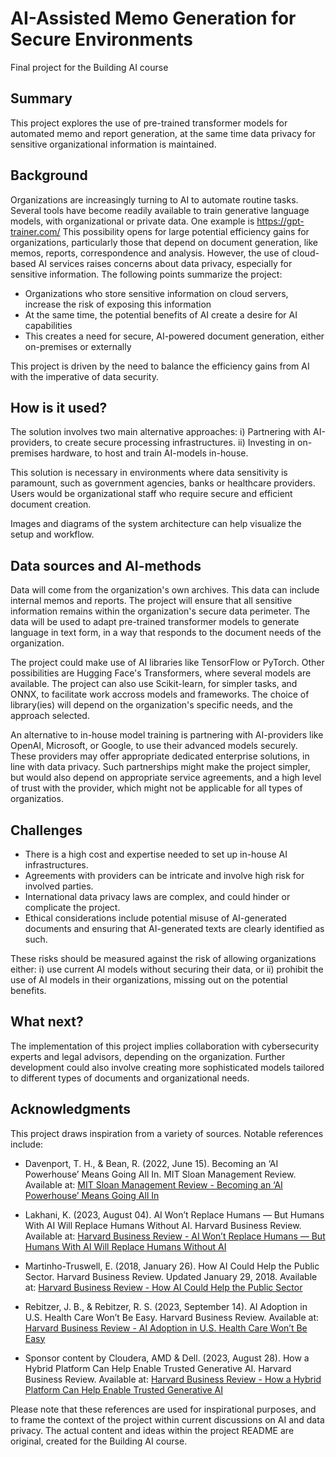 # AI-Assisted Memo Generation for Secure Environments

Final project for the Building AI course

## Summary

This project explores the use of pre-trained transformer models for automated memo and report generation, at the same time data privacy for sensitive organizational information is maintained. 

## Background

Organizations are increasingly turning to AI to automate routine tasks. 
Several tools have become readily available to train generative language models, with organizational or private data. One example is https://gpt-trainer.com/
This possibility opens for large potential efficiency gains for organizations, particularly those that depend on document generation,
like memos, reports, correspondence and analysis.
However, the use of cloud-based AI services raises concerns about data privacy, especially for sensitive information.
The following points summarize the project:

* Organizations who store sensitive information on cloud servers, increase the risk of exposing this information
* At the same time, the potential benefits of AI create a desire for AI capabilities
* This creates a need for secure, AI-powered document generation, either on-premises or externally

This project is driven by the need to balance the efficiency gains from AI with the imperative of data security. 

## How is it used?

The solution involves two main alternative approaches:
i) Partnering with AI-providers, to create secure processing infrastructures.
ii) Investing in on-premises hardware, to host and train AI-models in-house.

This solution is necessary in environments where data sensitivity is paramount, such as government agencies, banks or healthcare providers. 
Users would be organizational staff who require secure and efficient document creation.

Images and diagrams of the system architecture can help visualize the setup and workflow.

## Data sources and AI-methods

Data will come from the organization's own archives. This data can include internal memos and reports. 
The project will ensure that all sensitive information remains within the organization's secure data perimeter. 
The data will be used to adapt pre-trained transformer models to generate language in text form, in a way that responds to the document needs of the organization.

The project could make use of AI libraries like TensorFlow or PyTorch. Other possibilities are Hugging Face's Transformers, where several models are available. The project can also use Scikit-learn, for simpler tasks, and ONNX, to facilitate work accross models and frameworks. The choice of library(ies) will depend on the organization's specific needs, and the approach selected.

An alternative to in-house model training is partnering with AI-providers like OpenAI, Microsoft, or Google, to use their advanced models securely. These providers may offer appropriate dedicated enterprise solutions, in line with data privacy. Such partnerships might make the project simpler, but would also depend on appropriate service agreements, and a high level of trust with the provider, which might not be applicable for all types of organizatios.

## Challenges

- There is a high cost and expertise needed to set up in-house AI infrastructures.
- Agreements with providers can be intricate and involve high risk for involved parties.
- International data privacy laws are complex, and could hinder or complicate the project.
- Ethical considerations include potential misuse of AI-generated documents and ensuring that AI-generated texts are clearly identified as such.

These risks should be measured against the risk of allowing organizations either: 
i) use current AI models without securing their data, or 
ii) prohibit the use of AI models in their organizations, missing out on the potential benefits.

## What next?

The implementation of this project implies collaboration with cybersecurity experts and legal advisors, depending on the organization.
Further development could also involve creating more sophisticated models tailored to different types of documents and organizational needs.

## Acknowledgments

This project draws inspiration from a variety of sources. Notable references include:

- Davenport, T. H., & Bean, R. (2022, June 15). Becoming an ‘AI Powerhouse’ Means Going All In. MIT Sloan Management Review. Available at: [MIT Sloan Management Review - Becoming an ‘AI Powerhouse’ Means Going All In](https://sloanreview.mit.edu/article/becoming-an-ai-powerhouse-means-going-all-in/)

- Lakhani, K. (2023, August 04). AI Won’t Replace Humans — But Humans With AI Will Replace Humans Without AI. Harvard Business Review. Available at: [Harvard Business Review - AI Won’t Replace Humans — But Humans With AI Will Replace Humans Without AI](https://hbr.org/2023/08/ai-wont-replace-humans-but-humans-with-ai-will-replace-humans-without-ai)

- Martinho-Truswell, E. (2018, January 26). How AI Could Help the Public Sector. Harvard Business Review. Updated January 29, 2018. Available at: [Harvard Business Review - How AI Could Help the Public Sector](https://hbr.org/2018/01/how-ai-could-help-the-public-sector)

- Rebitzer, J. B., & Rebitzer, R. S. (2023, September 14). AI Adoption in U.S. Health Care Won’t Be Easy. Harvard Business Review. Available at: [Harvard Business Review - AI Adoption in U.S. Health Care Won’t Be Easy](https://hbr.org/2023/09/ai-adoption-in-us-health-care-wont-be-easy)

- Sponsor content by Cloudera, AMD & Dell. (2023, August 28). How a Hybrid Platform Can Help Enable Trusted Generative AI. Harvard Business Review. Available at: [Harvard Business Review - How a Hybrid Platform Can Help Enable Trusted Generative AI](https://hbr.org/2023/08/how-a-hybrid-platform-can-help-enable-trusted-generative-ai)

Please note that these references are used for inspirational purposes, and to frame the context of the project within current discussions on AI and data privacy. The actual content and ideas within the project README are original, created for the Building AI course.



